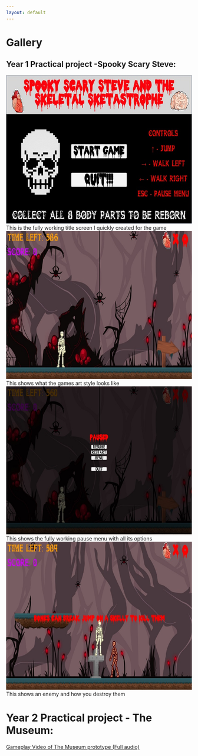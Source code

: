 ```yaml
---
layout: default
---
```


# Gallery
## Year 1 Practical project -Spooky Scary Steve:

<div class="gallery">
  <a target="_blank" href="assets/gallery/1.jpg">
    <img src="assets/gallery/1.jpg" alt="Title Screen" width="600" height="400">
  </a>
  <div class="desc">This is the fully working title screen I quickly created for the game</div>
</div>

<div class="gallery">
  <a target="_blank" href="assets/gallery/2.jpg">
    <img src="assets/gallery/2.jpg" alt="Art work and gameplay" width="600" height="400">
  </a>
  <div class="desc">This shows what the games art style looks like</div>
</div>

<div class="gallery">
  <a target="_blank" href="assets/gallery/3.jpg">
    <img src="assets/gallery/3.jpg" alt="Paused" width="600" height="400">
  </a>
  <div class="desc">This shows the fully working pause menu with all its options</div>
</div>

<div class="gallery">
  <a target="_blank" href="assets/gallery/4.jpg">
    <img src="assets/gallery/4.jpg" alt="Enemy" width="600" height="400">
  </a>
  <div class="desc">This shows an enemy and how you destroy them</div>
</div>

# Year 2 Practical project - The Museum:

[Gameplay Video of The Museum prototype (Full audio)](https://youtu.be/oX-O31sE2hU)
